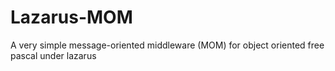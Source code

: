 # Lazarus-MOM
A very simple message-oriented middleware (MOM) for object oriented free pascal under lazarus
